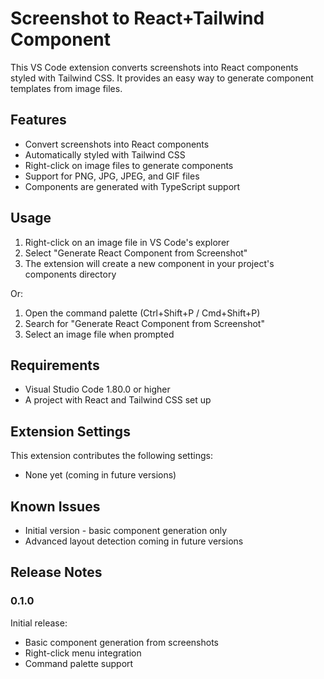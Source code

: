 # Screenshot to React+Tailwind Component

This VS Code extension converts screenshots into React components styled with Tailwind CSS. It provides an easy way to generate component templates from image files.

## Features

- Convert screenshots into React components
- Automatically styled with Tailwind CSS
- Right-click on image files to generate components
- Support for PNG, JPG, JPEG, and GIF files
- Components are generated with TypeScript support

## Usage

1. Right-click on an image file in VS Code's explorer
2. Select "Generate React Component from Screenshot"
3. The extension will create a new component in your project's components directory

Or:

1. Open the command palette (Ctrl+Shift+P / Cmd+Shift+P)
2. Search for "Generate React Component from Screenshot"
3. Select an image file when prompted

## Requirements

- Visual Studio Code 1.80.0 or higher
- A project with React and Tailwind CSS set up

## Extension Settings

This extension contributes the following settings:

* None yet (coming in future versions)

## Known Issues

- Initial version - basic component generation only
- Advanced layout detection coming in future versions

## Release Notes

### 0.1.0

Initial release:
- Basic component generation from screenshots
- Right-click menu integration
- Command palette support
